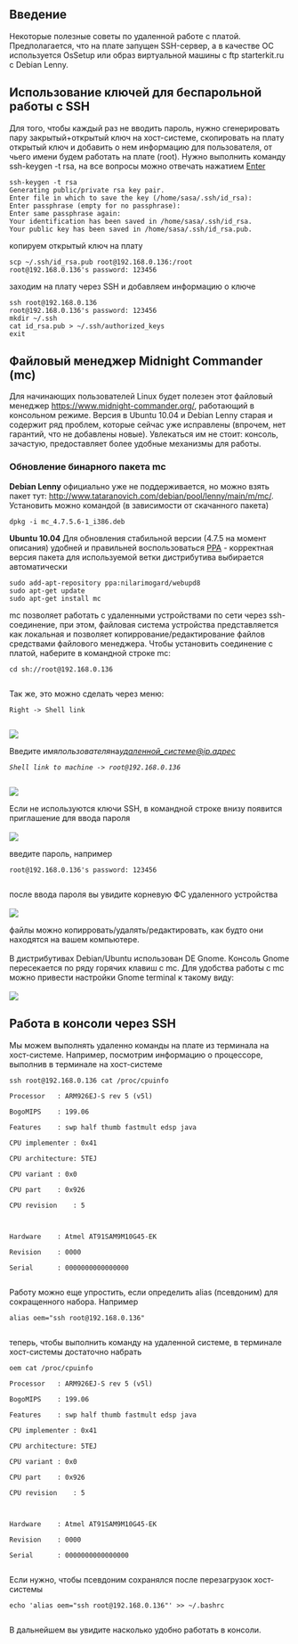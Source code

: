 ## Введение ##

Некоторые полезные советы по удаленной работе с платой. Предполагается, что на плате запущен SSH-сервер, а в качестве ОС используется OsSetup или образ виртуальной машины с ftp starterkit.ru с Debian Lenny.

## Использование ключей для беспарольной работы с SSH ##

Для того, чтобы каждый раз не вводить пароль, нужно сгенерировать пару закрытый+открытый ключ на хост-системе, скопировать на плату открытый ключ и добавить о нем информацию для пользователя, от чьего имени будем работать на плате (root). Нужно выполнить команду ssh-keygen -t rsa, на все вопросы можно отвечать нажатием [Enter](Enter.md)
```
ssh-keygen -t rsa
Generating public/private rsa key pair.
Enter file in which to save the key (/home/sasa/.ssh/id_rsa): 
Enter passphrase (empty for no passphrase): 
Enter same passphrase again: 
Your identification has been saved in /home/sasa/.ssh/id_rsa.
Your public key has been saved in /home/sasa/.ssh/id_rsa.pub.
```
копируем открытый ключ на плату
```
scp ~/.ssh/id_rsa.pub root@192.168.0.136:/root
root@192.168.0.136's password: 123456
```
заходим на плату через SSH  и добавляем информацию о ключе
```
ssh root@192.168.0.136
root@192.168.0.136's password: 123456
mkdir ~/.ssh
cat id_rsa.pub > ~/.ssh/authorized_keys
exit
```

## Файловый менеджер Midnight Commander (mc) ##

Для начинающих пользователей Linux будет полезен этот файловый менеджер https://www.midnight-commander.org/, работающий в консольном режиме. Версия в Ubuntu 10.04 и Debian Lenny старая и содержит ряд проблем, которые сейчас уже исправлены (впрочем, нет гарантий, что не добавлены новые). Увлекаться им не стоит: консоль, зачастую, предоставляет более удобные механизмы для работы.

### Обновление бинарного пакета mc ###

**Debian Lenny** официально уже не поддерживается, но можно взять пакет тут: http://www.tataranovich.com/debian/pool/lenny/main/m/mc/. Установить можно командой (в зависимости от скачанного пакета)
```
dpkg -i mc_4.7.5.6-1_i386.deb 
```

**Ubuntu 10.04** Для обновления стабильной версии (4.7.5 на момент описания) удобней и правильней воспользоваться [PPA](https://help.launchpad.net/Packaging/PPA) - корректная версия пакета для используемой ветки дистрибутива выбирается автоматически
```
sudo add-apt-repository ppa:nilarimogard/webupd8
sudo apt-get update
sudo apt-get install mc
```

mc позволяет работать с удаленными устройствами по сети через ssh-соединение, при этом, файловая система устройства представляется как локальная и позволяет копиррование/редактирование файлов средствами файлового менеджера. Чтобы
установить соединение с платой, наберите в командной строке mc:<br>

<pre><code>cd sh://root@192.168.0.136<br>
</code></pre>

Так же, это можно сделать через меню:<br>
<pre><code>Right -&gt; Shell link<br>
</code></pre>

<img src='http://wiki.starterkit-org.googlecode.com/git/images/Screenshot-mc2.png' />

Введите имя<i>пользователя</i>на<i>удаленной_системе@ip.адрес<br>
<pre><code>Shell link to machine -&gt; root@192.168.0.136<br>
</code></pre></i>

<img src='http://wiki.starterkit-org.googlecode.com/git/images/Screenshot-mc3.png' />

Если не используются ключи SSH, в командной строке внизу появится приглашение для ввода пароля<br>
<br>
<img src='http://wiki.starterkit-org.googlecode.com/git/images/Screenshot-mc4.png' />

введите пароль, например<br>
<pre><code>root@192.168.0.136's password: 123456<br>
</code></pre>

после ввода пароля вы увидите корневую ФС удаленного устройства<br>
<br>
<img src='http://wiki.starterkit-org.googlecode.com/git/images/Screenshot-mc5.png' />

файлы можно копирровать/удалять/редактировать, как будто они находятся на вашем компьютере.<br>
<br>
В дистрибутивах Debian/Ubuntu использован DE Gnome. Консоль Gnome пересекается по ряду горячих клавиш с mc. Для удобства работы с mc можно привести настройки Gnome terminal к такому виду:<br>
<br>
<img src='http://wiki.starterkit-org.googlecode.com/git/images/Screenshot-mc-gnome_terminal.png' />

<h2>Работа в консоли через SSH</h2>

Мы можем выполнять удаленно команды на плате из терминала на хост-системе. Например, посмотрим информацию о процессоре, выполнив в терминале на хост-системе<br>
<pre><code>ssh root@192.168.0.136 cat /proc/cpuinfo<br>
Processor	: ARM926EJ-S rev 5 (v5l)<br>
BogoMIPS	: 199.06<br>
Features	: swp half thumb fastmult edsp java <br>
CPU implementer	: 0x41<br>
CPU architecture: 5TEJ<br>
CPU variant	: 0x0<br>
CPU part	: 0x926<br>
CPU revision	: 5<br>
<br>
Hardware	: Atmel AT91SAM9M10G45-EK<br>
Revision	: 0000<br>
Serial		: 0000000000000000<br>
</code></pre>
Работу можно еще упростить, если определить alias (псевдоним) для сокращенного набора. Например<br>
<pre><code>alias oem="ssh root@192.168.0.136"<br>
</code></pre>
теперь, чтобы выполнить команду на удаленной системе, в терминале хост-системы достаточно набрать<br>
<pre><code>oem cat /proc/cpuinfo <br>
Processor	: ARM926EJ-S rev 5 (v5l)<br>
BogoMIPS	: 199.06<br>
Features	: swp half thumb fastmult edsp java <br>
CPU implementer	: 0x41<br>
CPU architecture: 5TEJ<br>
CPU variant	: 0x0<br>
CPU part	: 0x926<br>
CPU revision	: 5<br>
<br>
Hardware	: Atmel AT91SAM9M10G45-EK<br>
Revision	: 0000<br>
Serial		: 0000000000000000<br>
</code></pre>
Если нужно, чтобы псевдоним сохранялся после перезагрузок хост-системы<br>
<pre><code>echo 'alias oem="ssh root@192.168.0.136"' &gt;&gt; ~/.bashrc<br>
</code></pre>
В дальнейшем вы увидите насколько удобно работать в консоли.